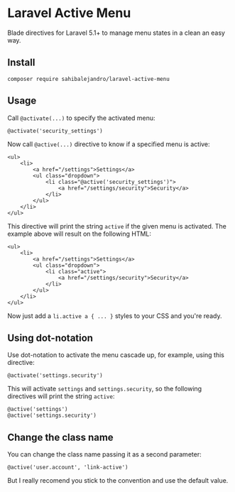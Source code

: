 # Laravel Active Menu

Blade directives for Laravel 5.1+ to manage menu states in a clean an easy way.

## Install
```
composer require sahibalejandro/laravel-active-menu
```

## Usage

Call `@activate(...)` to specify the activated menu:

```
@activate('security_settings')
```

Now call `@active(...)` directive to know if a specified menu is active:

```
<ul>
    <li>
        <a href="/settings">Settings</a>
        <ul class="dropdown">
            <li class="@active('security_settings')">
                <a href="/settings/security">Security</a>
            </li>
        </ul>
    </li>
</ul>
```

This directive will print the string `active` if the given menu is activated. The example above will result on the following HTML:

```
<ul>
    <li>
        <a href="/settings">Settings</a>
        <ul class="dropdown">
            <li class="active">
                <a href="/settings/security">Security</a>
            </li>
        </ul>
    </li>
</ul>
```


Now just add a `li.active a { ... }` styles to your CSS and you're ready.

## Using dot-notation

Use dot-notation to activate the menu cascade up, for example, using this directive:

```
@activate('settings.security')
```

This will activate `settings` and `settings.security`, so the following directives will print the string `active`:

```
@active('settings')
@active('settings.security')
```

## Change the class name

You can change the class name passing it as a second parameter:

```
@active('user.account', 'link-active')
```

But I really recomend you stick to the convention and use the default value.
